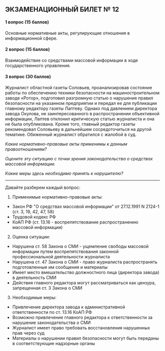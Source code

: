 ## ЭКЗАМЕНАЦИОННЫЙ БИЛЕТ № 12
#### 1 вопрос (15 баллов)
Основные нормативные акты, регулирующие отношения в информационной сфере.

#### 2 вопрос (15 баллов)
Взаимодействие со средствами массовой информации в ходе государственного управления.

#### 3 вопрос (30 баллов)
Журналист областной газеты Соловьев, проанализировав состояние работы по обеспечению техники безопасности на машиностроительном заводе «Ротор», подготовил разгромную статью о нарушения правил безопасности на указанном предприятии и передал ее для публикации главному редактору газеты Лаптеву. Однако под давлением директора завода Окулова, не заинтересованного в распространении объективной информации, Лаптев отклонил критическую статью журналиста и она не была опубликована. Кроме того, главный редактор газеты рекомендовал Соловьеву в дальнейшем сосредоточиться на другой тематике. Обиженный журналист обратился с жалобой в суд.

_Какие нормативно-правовые акты применимы к данным правоотношениям?_

_Оцените эту ситуацию с точки зрения законодательства о средствах массовой информации._

_Какие меры здесь необходимо принять к нарушителю?_


---
Давайте разберем каждый вопрос:

1. Применимые нормативно-правовые акты:
- Закон РФ "О средствах массовой информации" от 27.12.1991 N 2124-1 (ст. 3, 19, 42, 47, 58)
- Трудовой кодекс РФ
- КоАП РФ (ст. 13.16 - воспрепятствование распространению массовой информации)

2. Оценка ситуации:
- Нарушена ст. 58 Закона о СМИ - ущемление свободы массовой информации путем воспрепятствования законной профессиональной деятельности журналиста
- Нарушена ст. 47 Закона о СМИ - право журналиста распространять подготовленные им сообщения и материалы
- Имеет место вмешательство должностного лица (директора завода) в деятельность СМИ
- Действия главного редактора могут рассматриваться как цензура, запрещенная ст. 3 Закона о СМИ

3. Необходимые меры:
- Привлечение директора завода к административной ответственности по ст. 13.16 КоАП РФ
- Возможно привлечение главного редактора к ответственности за нарушение законодательства о СМИ
- Журналист имеет право требовать восстановления нарушенных прав через суд
- Материалы о нарушении правил безопасности могут быть переданы в соответствующие надзорные органы
